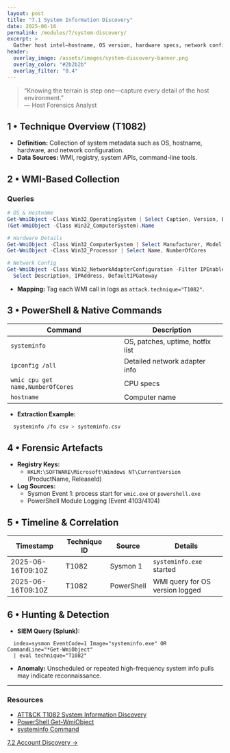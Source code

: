```yaml
---
layout: post
title: "7.1 System Information Discovery"
date: 2025-06-16
permalink: /modules/7/system-discovery/
excerpt: >
  Gather host intel—hostname, OS version, hardware specs, network config—via WMI, PowerShell, and native APIs. Map observations to ATT&CK System Information Discovery (T1082).
header:
  overlay_image: /assets/images/system-discovery-banner.png
  overlay_color: "#2b2b2b"
  overlay_filter: "0.4"
---
```


> “Knowing the terrain is step one—capture every detail of the host environment.”  
> — Host Forensics Analyst

## 1 • Technique Overview (T1082)

- **Definition:** Collection of system metadata such as OS, hostname, hardware, and network configuration.  
- **Data Sources:** WMI, registry, system APIs, command-line tools.

## 2 • WMI-Based Collection

### Queries
```powershell
# OS & Hostname
Get-WmiObject -Class Win32_OperatingSystem | Select Caption, Version, BuildNumber
(Get-WmiObject -Class Win32_ComputerSystem).Name

# Hardware Details
Get-WmiObject -Class Win32_ComputerSystem | Select Manufacturer, Model
Get-WmiObject -Class Win32_Processor | Select Name, NumberOfCores

# Network Config
Get-WmiObject -Class Win32_NetworkAdapterConfiguration -Filter IPEnabled=TRUE |
  Select Description, IPAddress, DefaultIPGateway
```

- **Mapping:** Tag each WMI call in logs as `attack.technique="T1082"`.

## 3 • PowerShell & Native Commands

| Command                         | Description                                  |
|---------------------------------|----------------------------------------------|
| `systeminfo`                    | OS, patches, uptime, hotfix list             |
| `ipconfig /all`                 | Detailed network adapter info                |
| `wmic cpu get name,NumberOfCores`| CPU specs                                  |
| `hostname`                      | Computer name                               |

- **Extraction Example:**  
```bash
  systeminfo /fo csv > systeminfo.csv
  ```

## 4 • Forensic Artefacts

- **Registry Keys:**  
  - `HKLM:\SOFTWARE\Microsoft\Windows NT\CurrentVersion` (ProductName, ReleaseId)  
- **Log Sources:**  
  - Sysmon Event 1: process start for `wmic.exe` or `powershell.exe`  
  - PowerShell Module Logging (Event 4103/4104)

## 5 • Timeline & Correlation

| Timestamp           | Technique ID | Source       | Details                         |
|---------------------|--------------|--------------|---------------------------------|
| 2025-06-16T09:10Z   | T1082        | Sysmon 1     | `systeminfo.exe` started         |
| 2025-06-16T09:10Z   | T1082        | PowerShell   | WMI query for OS version logged |

## 6 • Hunting & Detection

- **SIEM Query (Splunk):**  
```splunk
  index=sysmon EventCode=1 Image="systeminfo.exe" OR CommandLine="*Get-WmiObject"
  | eval technique="T1082"
```  
- **Anomaly:** Unscheduled or repeated high-frequency system info pulls may indicate reconnaissance.

---

<div class="post-resources container">
  <h3>Resources</h3>
  <ul>
    <li><a href="https://attack.mitre.org/techniques/T1082/" target="_blank">ATT&CK T1082 System Information Discovery</a></li>
    <li><a href="https://docs.microsoft.com/powershell/module/microsoft.powershell.management/about_get-wmiobject" target="_blank">PowerShell Get-WmiObject</a></li>
    <li><a href="https://docs.microsoft.com/windows-server/administration/windows-commands/systeminfo" target="_blank">systeminfo Command</a></li>
  </ul>
</div>

<a href="{{ site.baseurl }}/modules/7/account-discovery/" class="next-link">7.2 Account Discovery →</a>